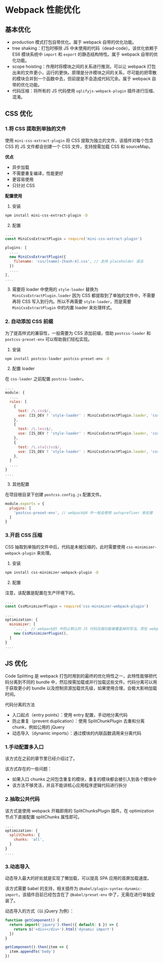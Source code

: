 # Webpack 性能优化

## 基本优化
- production 模式打包自带优化。属于 webpack 自带的优化功能。
- tree shaking：打包时移除 JS 中未使用的代码（dead-code）。该优化依赖于 ES6 模块系统中 `import` 和 `export` 的静态结构特性。属于 webpack 自带的优化功能。
- scope hoisting：作用时将模块之间的关系进行推测，可以让 webpack 打包出来的文件更小，运行的更快。原理是分许模块之间的关系，尽可能的把零散的模块合并到一个函数中去，但前提是不会造成代码冗余。属于 webpack 自带的优化功能。
- 代码压缩：将所有的 JS 代码使用 `uglifyjs-webpack-plugin` 插件进行压缩、混淆。

## CSS 优化

### 1.将 CSS 提取到单独的文件
使用 `mini-css-extract-plugin` 将 CSS 提取为独立的文件，该插件对每个包含 CSS 的 JS 文件都会创建一个 CSS 文件，支持按需加载 CSS 和 sourceMap。

**优点**
- 异步加载
- 不需要重复编译，性能更好
- 更容易使用
- 只针对 CSS

**配置使用**

1. 安装
```bash
npm install mini-css-extract-plugin -D
```

2. 配置
```JavaScript
....
const MiniCssExtractPlugin = require('mini-css-extract-plugin')

plugins: [
  ....
  new MiniCssExtractPlugin({
    filename: 'css/[name]-[hash:4].css', // 支持 placeholder 语法
  })
  ....
],
....
```

3. 需要将 loader 中使用的 `style-loader` 替换为 `MiniCssExtractPlugin.loader`
因为 CSS 都提取到了单独的文件中，不需要再将 CSS 写入到行内。所以不再需要 `style-loader`，而是需要 `MiniCssExtractPlugin` 中的内置 loader 来处理样式。

### 2. 自动添加 CSS 前缀
为了提高样式的兼容性，一般需要为 CSS 添加前缀，借助 `postcss-loader` 和 `postcss-preset-env` 可以帮助我们轻松实现。

1. 安装
```bash
npm install postcss-loader postcss-preset-env -D
```

2. 配置 loader

在 `css-loader` 之前配置 `postcss-loader`。
```JavaScript
....
module: {
  ....
  rules: [
    {
      test: /\.css$/,
      use: [IS_DEV ? 'style-loader' : MiniCssExtractPlugin.loader, 'css-loader', 'postcss-loader'],
    },
    {
      test: /\.less$/,
      use: [IS_DEV ? 'style-loader' : MiniCssExtractPlugin.loader, 'css-loader', 'postcss-loader', 'less-loader']
    },
    {
      test: /\.s(a|c)ss$/,
      use: [IS_DEV ? 'style-loader' : MiniCssExtractPlugin.loader, 'css-loader', 'postcss-loader', 'sass-loader']
    },
  ]
  ....
}
....
```

3. 其他配置

在项目根目录下创建 `postcss.config.js` 配置文件。
```JavaScript
module.exports = {
  plugins: [
    'postcss-preset-env', // webpack@4 中一般会使用 autoprefixer 来处理
  ]
}
```

### 3.开启 CSS 压缩
CSS 抽取到单独的文件中后，代码是未被压缩的，此时需要使用 `css-minimizer-webpack-plugin` 来处理。

1. 安装
```bash
npm install css-minimizer-webpack-plugin -D
```

2. 配置

注意，该配置是配置在生产环境下的。
```JavaScript
....
const CssMinimizerPlugin = require('css-minimizer-webpack-plugin')

....
optimization: {
  minimizer: [
    `...`,  // webpack@5 中防止默认的 JS 代码压缩功能被覆盖掉的写法。而在 webpack@4 中则需要手动再重新配置一下 terser-webpack-plugin 等相关的 JS 压缩插件，才能进行 JS 代码压缩。
    new CssMinimizerPlugin(),
  ]
}
....
```

## JS 优化
Code Splitting 是 webpack 打包时用到的最终的优化特性之一，此特性能够把代码分离到不同的 bundle 中，然后按需加载或并行加载这些文件。代码分离可以用于获取更小的 bundle 以及控制资源加载优先级，如果使用合理，会极大影响加载时间。

代码分离的方法
- 入口起点（entry points）：使用 entry 配置，手动地分离代码
- 防止重复（prevent duplication）：使用 SplitChunkPlugin 去重和分离 chunk，例如公用的 jQuery
- 动态导入（dynamic imports）：通过模块的内联函数调用来分离代码

### 1.手动配置多入口
该方式在之前的章节里已经介绍过了。

该方式存在的一些问题：
- 如果入口 chunks 之间包含重复的模块，重复的模块都会被引入到各个模块中
- 该方法不够灵活，并且不能讲核心应用程序逻辑代码进行拆分

### 2.抽取公共代码
该方式是使用 webpack 开箱即用的 SplitChunksPlugin 插件。在 optimization 节点下直接配置 splitChunks 属性即可。

```JavaScript
....
optimization: {
  splitChunks: {
    chunks: 'all',
  }
}
....
```

### 3.动态导入
动态导入最大的好处就是实现了懒加载，可以提高 SPA 应用的首屏加载速度。

该方式需要 babel 的支持，相关插件为 `@babel/plugin-syntax-dynamic-import`，该插件目前已经包含在了 `@babel/preset-env` 中了，无需在进行单独安装了。

动态导入的方式（以 jQuery 为例）：
```JavaScript
function getComponent() {
  return import('jquery').then(({ default: $ }) => {
    return $('<div></div>').html('dynamic import')
  })
}

getComponent().then(item => {
  item.appendTo('body')
})
```
